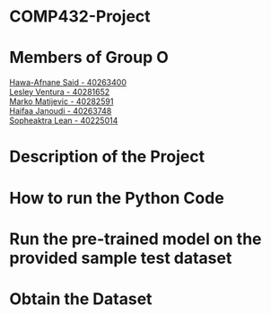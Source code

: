 # COMP432-Project
# Members of Group O <br/>
<u> Hawa-Afnane Said - 40263400</u>  <br/>
<u> Lesley Ventura - 40281652</u>  <br/>
<u> Marko Matijevic - 40282591</u>  <br/>
<u> Haifaa Janoudi - 40263748</u>  <br/>
<u> Sopheaktra Lean  - 40225014</u>  <br/>
# Description of the Project <br/>

# How to run the Python Code <br/>


# Run the pre-trained model on the provided sample test dataset <br/>
# Obtain the Dataset <br/>
